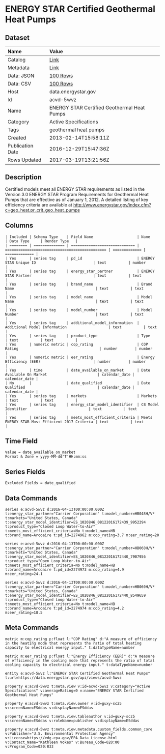 # ENERGY STAR Certified Geothermal Heat Pumps

## Dataset

| Name | Value |
| :--- | :---- |
| Catalog | [Link](https://catalog.data.gov/dataset/energy-star-certified-geothermal-heat-pumps) |
| Metadata | [Link](https://data.energystar.gov/api/views/acvd-5wvz) |
| Data: JSON | [100 Rows](https://data.energystar.gov/api/views/acvd-5wvz/rows.json?max_rows=100) |
| Data: CSV | [100 Rows](https://data.energystar.gov/api/views/acvd-5wvz/rows.csv?max_rows=100) |
| Host | data.energystar.gov |
| Id | acvd-5wvz |
| Name | ENERGY STAR Certified Geothermal Heat Pumps |
| Category | Active Specifications |
| Tags | geothermal heat pumps |
| Created | 2013-02-14T15:58:11Z |
| Publication Date | 2016-12-29T15:47:36Z |
| Rows Updated | 2017-03-19T13:21:56Z |

## Description

Certified models meet all ENERGY STAR requirements as listed in the Version 3.0 ENERGY STAR Program Requirements for Geothermal Heat Pumps that are effective as of January 1, 2012. A detailed listing of key efficiency criteria are available at http://www.energystar.gov/index.cfm?c=geo_heat.pr_crit_geo_heat_pumps

## Columns

```ls
| Included | Schema Type    | Field Name                    | Name                                           | Data Type     | Render Type   |
| ======== | ============== | ============================= | ============================================== | ============= | ============= |
| Yes      | series tag     | pd_id                         | ENERGY STAR Unique ID                          | text          | number        |
| Yes      | series tag     | energy_star_partner           | ENERGY STAR Partner                            | text          | text          |
| Yes      | series tag     | brand_name                    | Brand Name                                     | text          | text          |
| Yes      | series tag     | model_name                    | Model Name                                     | text          | text          |
| Yes      | series tag     | model_number                  | Model Number                                   | text          | text          |
| Yes      | series tag     | additional_model_information  | Additional Model Information                   | text          | text          |
| Yes      | series tag     | product_type                  | Type                                           | text          | text          |
| Yes      | numeric metric | cop_rating                    | COP Rating                                     | number        | number        |
| Yes      | numeric metric | eer_rating                    | Energy Efficiency (EER)                        | number        | number        |
| Yes      | time           | date_available_on_market      | Date Available On Market                       | calendar_date | calendar_date |
| No       |                | date_qualified                | Date Qualified                                 | calendar_date | calendar_date |
| Yes      | series tag     | markets                       | Markets                                        | text          | text          |
| Yes      | series tag     | energy_star_model_identifier  | CB Model Identifier                            | text          | text          |
| Yes      | series tag     | meets_most_efficient_criteria | Meets ENERGY STAR Most Efficient 2017 Criteria | text          | text          |
```

## Time Field

```ls
Value = date_available_on_market
Format & Zone = yyyy-MM-dd'T'HH:mm:ss
```

## Series Fields

```ls
Excluded Fields = date_qualified
```

## Data Commands

```ls
series e:acvd-5wvz d:2016-04-13T00:00:00.000Z t:energy_star_partner="Carrier Corporation" t:model_number=HB048H/V* t:markets="United States, Canada" t:energy_star_model_identifier=ES_1020846_08122016172439_9952294 t:product_type="Closed Loop Water-to-Air" t:meets_most_efficient_criteria=No t:model_name=HB t:brand_name=Arcoaire t:pd_id=2274962 m:cop_rating=3.7 m:eer_rating=20

series e:acvd-5wvz d:2016-04-13T00:00:00.000Z t:energy_star_partner="Carrier Corporation" t:model_number=HB060H/V* t:markets="United States, Canada" t:energy_star_model_identifier=ES_1020846_08122016172440_7907956 t:product_type="Open Loop Water-to-Air" t:meets_most_efficient_criteria=No t:model_name=HB t:brand_name=Arcoaire t:pd_id=2274973 m:cop_rating=4.9 m:eer_rating=24.1

series e:acvd-5wvz d:2016-04-13T00:00:00.000Z t:energy_star_partner="Carrier Corporation" t:model_number=HB060H/V* t:markets="United States, Canada" t:energy_star_model_identifier=ES_1020846_08122016172440_8549659 t:product_type="Closed Loop Water-to-Air" t:meets_most_efficient_criteria=No t:model_name=HB t:brand_name=Arcoaire t:pd_id=2274974 m:cop_rating=4.2 m:eer_rating=18.5
```

## Meta Commands

```ls
metric m:cop_rating p:float l:"COP Rating" d:"A measure of efficiency in the heating mode that represents the ratio of total heating capacity to electrical energy input." t:dataTypeName=number

metric m:eer_rating p:float l:"Energy Efficiency (EER)" d:"A measure of efficiency in the cooling mode that represents the ratio of total cooling capacity to electrical energy input." t:dataTypeName=number

entity e:acvd-5wvz l:"ENERGY STAR Certified Geothermal Heat Pumps" t:url=https://data.energystar.gov/api/views/acvd-5wvz

property e:acvd-5wvz t:meta.view v:id=acvd-5wvz v:category="Active Specifications" v:averageRating=0 v:name="ENERGY STAR Certified Geothermal Heat Pumps"

property e:acvd-5wvz t:meta.view.owner v:id=guxy-scz5 v:screenName=ESddas v:displayName=ESddas

property e:acvd-5wvz t:meta.view.tableauthor v:id=guxy-scz5 v:screenName=ESddas v:roleName=publisher v:displayName=ESddas

property e:acvd-5wvz t:meta.view.metadata.custom_fields.common_core v:Publisher="U.S. Environmental Protection Agency" v:License=https://edg.epa.gov/EPA_Data_License.html v:Contact_Name="Kathleen Vokes" v:Bureau_Code=020:00 v:Program_Code=020:033
```